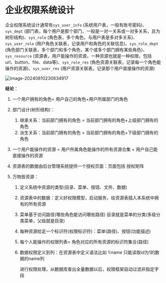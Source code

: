 # 企业权限系统设计

企业权限系统设计通常有`sys_user_info` (系统用户表，一般有账号密码)、`sys_dept` (部门表，每个用户是那个部门，一般是一对一关系或一对多关系，且为树形结构)、`sys_role` (角色表，多个角色，与用户表是多对多关系)、`sys_user_role` (用户角色关联表，记录用户和角色的关联信息)、`sys_role_dept` (角色部门关联表，多个部门和多个角色，某个或多个部门拥有某些角色)、`sys_resource` (资源表，用户能操作的资源，一种资源也就是一种权限，包括url、button、file、data等)、`sys_role_res` (角色资源关联表，记录每一个角色能操作的资源)、`sys_user_res` (用户资源关联表，记录那个用户直接操作的资源)

![image-20240810230834917](https://cdn.jsdelivr.net/gh/letengzz/tc2/img202408102308607.png)

**结论**：

1. 一个用户拥有的角色= 用户自己的角色+用户所属部门的角色

2. 部门设计(树形结构)：

   1. 继承关系：当前部门拥有的角色 = 当前部门拥有的角色+上级部门拥有的角色
   2. 派生关系：当前部门拥有的角色 = 当前部门拥有的角色+下级部门拥有的角色

3. 一个用户能操作的资源 = 用户所属角色能操作的所有资源合集 + 用户自己能直接操作的资源

4. 资源表的数据由后台管理系统提供一个授权页面：页面包括 授权矩阵

5. 万物皆资源：

   1. 定义系统中资源的类型(目录、菜单、按钮、文件、数据)

   2. 资源表中的数据：定义好权限模型，启动服务，给资源表插入本系统中拥有的所有资源

   3. 菜单基于访问路径(哪些角色能访问哪些路径) 目录就是菜单的分类(多级分类菜单，父级就是目录)

   4. 每种资源给定一个标识符(权限标识符)：菜单(路径)、按钮(功能描述)

   5. 每个人能操作的权限列表= 角色对应的所有资源的标识符集合(路径)

   6. 数据权限定义到列：在资源表中定义语法比如 1:name 只能读取id为1的数据的name列
   
      进行权限处理，从数据库查出全量数据以后，权限框架自动过滤非指定字段
   






